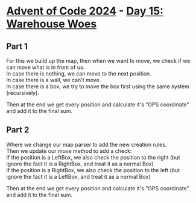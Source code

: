 # [Advent of Code 2024](../README.md) - [Day 15: Warehouse Woes](https://adventofcode.com/2024/day/15)

## Part 1
For this we build up the map, then when we want to move, we check if we can move what is in front of us.  
In case there is nothing, we can move to the next position.  
In case there is a wall, we can't move.  
In case there is a box, we try to move the box first using the same system (recursively).

Then at the end we get every position and calculate it's "GPS coordinate" and add it to the final sum.

## Part 2
Where we change our map parser to add the new creation rules.  
Then we update our move method to add a check:  
If the position is a LeftBox, we also check the position to the right
(but ignore the fact it is a RightBox, and treat it as a normal Box)  
If the position is a RightBox, we also check the position to the left
(but ignore the fact it is a LeftBox, and treat it as a normal Box)

Then at the end we get every position and calculate it's "GPS coordinate" and add it to the final sum.